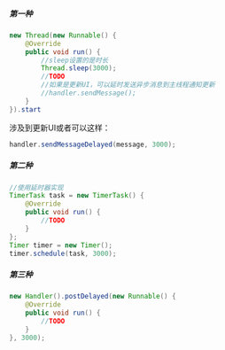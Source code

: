﻿##### 第一种

```java
new Thread(new Runnable() {
    @Override
    public void run() {
        //sleep设置的是时长
        Thread.sleep(3000);
        //TODO
        //如果是更新UI，可以延时发送异步消息到主线程通知更新
        //handler.sendMessage();
    }
}).start
```
涉及到更新UI或者可以这样：

```java
handler.sendMessageDelayed(message, 3000);
```
##### 第二种

```java
//使用延时器实现
TimerTask task = new TimerTask() {
	@Override
    public void run() {
		//TODO
    }
};
Timer timer = new Timer();
timer.schedule(task, 3000);                       
```
##### 第三种

```java
new Handler().postDelayed(new Runnable() {
    @Override
    public void run() {
        //TODO
    }
}, 3000);
```

